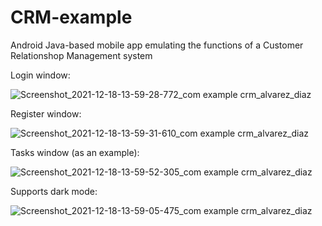 # CRM-example
Android Java-based mobile app emulating the functions of a Customer Relationshop Management system

Login window:

![Screenshot_2021-12-18-13-59-28-772_com example crm_alvarez_diaz](https://user-images.githubusercontent.com/96338110/146642116-947d1792-4fba-4f5b-945a-6f2647ddd7e8.jpg)

Register window:

![Screenshot_2021-12-18-13-59-31-610_com example crm_alvarez_diaz](https://user-images.githubusercontent.com/96338110/146642125-6a591f83-4664-4ea6-ad59-445d9f5696aa.jpg)

Tasks window (as an example):

![Screenshot_2021-12-18-13-59-52-305_com example crm_alvarez_diaz](https://user-images.githubusercontent.com/96338110/146642139-0af00eb0-df74-4596-9d74-bd53b8fc7a9c.jpg)

Supports dark mode:

![Screenshot_2021-12-18-13-59-05-475_com example crm_alvarez_diaz](https://user-images.githubusercontent.com/96338110/146642142-d3fa545a-d462-41d6-90f0-f68f3f555f29.jpg)
